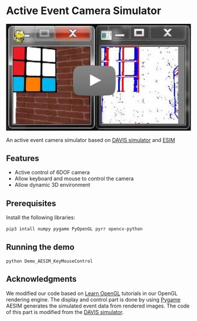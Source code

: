 # Active Event Camera Simulator
[![AESIM](pictures/video_screenshot.jpg)](https://youtu.be/1CFUxxfl1Hs)

An active event camera simulator based on [DAVIS simulator](https://github.com/uzh-rpg/rpg_davis_simulator) and [ESIM](https://github.com/uzh-rpg/rpg_esim)

## Features
* Active control of 6DOF camera
* Allow keyboard and mouse to control the camera
* Allow dynamic 3D environment

## Prerequisites

Install the following libraries:

```
pip3 intall numpy pygame PyOpenGL pyrr opencv-python
```

## Running the demo

```
python Demo_AESIM_KeyMouseControl
```

## Acknowledgments

We modified our code based on [Learn OpenGL](https://learnopengl.com/) tutorials in our OpenGL rendering engine.
The display and control part is done by using [Pygame](https://www.pygame.org)
AESIM generates the simulated event data from rendered images. The code of this part is modified from the [DAVIS simulator](https://github.com/uzh-rpg/rpg_davis_simulator).
